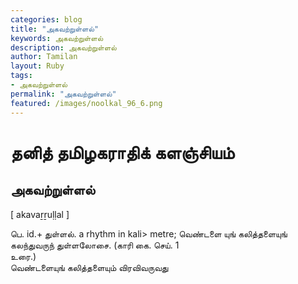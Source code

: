 ```yaml
---  
categories: blog  
title: "அகவற்றுள்ளல்"
keywords: அகவற்றுள்ளல்  
description: அகவற்றுள்ளல்
author: Tamilan  
layout: Ruby  
tags:     
- அகவற்றுள்ளல்
permalink: "அகவற்றுள்ளல்"  
featured: /images/noolkal_96_6.png  
--- 
```

# தனித் தமிழகராதிக் களஞ்சியம்
## அகவற்றுள்ளல்

[ akavaṟṟuḷḷal ]  
  
பெ. id.+ துள்ளல். a rhythm in kali> metre; வெண்டளை யுங் கலித்தளையுங் கலந்துவருந் துள்ளலோசை. (காரி கை. செய். 1  
உரை.)  
வெண்டளையுங் கலித்தளையும் விரவிவருவது